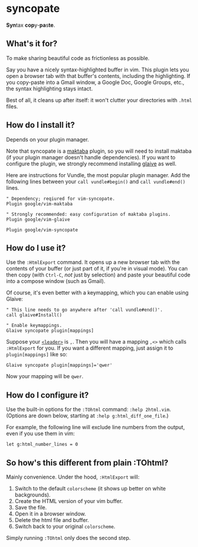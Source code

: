 # syncopate

**Syn**tax **cop**y-**pa**s**te**.

## What's it for?

To make sharing beautiful code as frictionless as possible.

Say you have a nicely syntax-highlighted buffer in vim.
This plugin lets you open a browser tab with that buffer's contents, including the highlighting.
If you copy-paste into a Gmail window, a Google Doc, Google Groups, etc., the syntax highlighting stays intact.

Best of all, it cleans up after itself: it won't clutter your directories with `.html` files.

## How do I install it?

Depends on your plugin manager.

Note that syncopate is a [maktaba](https://github.com/google/vim-maktaba) plugin, so you will need to install maktaba (if your plugin manager doesn't handle dependencies).
If you want to configure the plugin, we strongly recommend installing [glaive](https://github.com/google/vim-glaive) as well.

Here are instructions for Vundle, the most popular plugin manager.
Add the following lines between your `call vundle#begin()` and `call vundle#end()` lines.

```vim
" Dependency; reqiured for vim-syncopate.
Plugin google/vim-maktaba

" Strongly recommended: easy configuration of maktaba plugins.
Plugin google/vim-glaive

Plugin google/vim-syncopate
```

## How do I use it?

Use the `:HtmlExport` command.
It opens up a new browser tab with the contents of your buffer (or just part of it, if you're in visual mode).
You can then copy (with `Ctrl-C`, _not_ just by selection) and paste your beautiful code into a compose window (such as Gmail).

Of course, it's even better with a keymapping, which you can enable using Glaive:

```vim
" This line needs to go anywhere after 'call vundle#end()'.
call glaive#Install()

" Enable keymappings.
Glaive syncopate plugin[mappings]
```

Suppose your [`<leader>`](http://stackoverflow.com/questions/1764263/what-is-the-leader-in-a-vimrc-file) is `,`.
Then you will have a mapping `,<>` which calls `:HtmlExport` for you.
If you want a different mapping, just assign it to `plugin[mappings]` like so:

```vim
Glaive syncopate plugin[mappings]='qwer'
```

Now your mapping will be `qwer`.

## How do I configure it?

Use the built-in options for the `:TOhtml` command: `:help 2html.vim`.
(Options are down below, starting at `:help g:html_diff_one_file`.)

For example, the following line will exclude line numbers from the output, even if you use them in vim:

```vim
let g:html_number_lines = 0
```

## So how's this different from plain :TOhtml?

Mainly convenience.
Under the hood, `:HtmlExport` will:

1. Switch to the default `colorscheme` (it shows up better on white backgrounds).
2. Create the HTML version of your vim buffer.
3. Save the file.
4. Open it in a browser window.
5. Delete the html file and buffer.
6. Switch back to your original `colorscheme`.

Simply running `:TOhtml` only does the second step.
